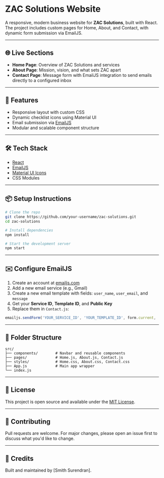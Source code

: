 # ZAC Solutions Website

A responsive, modern business website for **ZAC Solutions**, built with React. The project includes custom pages for Home, About, and Contact, with dynamic form submission via EmailJS.

---

## 🌐 Live Sections
- **Home Page**: Overview of ZAC Solutions and services
- **About Page**: Mission, vision, and what sets ZAC apart
- **Contact Page**: Message form with EmailJS integration to send emails directly to a configured inbox

---

## 🚀 Features
- Responsive layout with custom CSS
- Dynamic checklist icons using Material UI
- Email submission via [EmailJS](https://www.emailjs.com)
- Modular and scalable component structure

---

## 🛠 Tech Stack
- [React](https://reactjs.org/)
- [EmailJS](https://www.emailjs.com/)
- [Material UI Icons](https://mui.com/components/material-icons/)
- CSS Modules

---

## 📦 Setup Instructions

```bash
# Clone the repo
git clone https://github.com/your-username/zac-solutions.git
cd zac-solutions

# Install dependencies
npm install

# Start the development server
npm start
```

---

## ✉️ Configure EmailJS
1. Create an account at [emailjs.com](https://www.emailjs.com)
2. Add a new email service (e.g., Gmail)
3. Create a new email template with fields: `user_name`, `user_email`, and `message`
4. Get your **Service ID**, **Template ID**, and **Public Key**
5. Replace them in `Contact.js`:

```js
emailjs.sendForm('YOUR_SERVICE_ID', 'YOUR_TEMPLATE_ID', form.current, 'YOUR_PUBLIC_KEY')
```

---

## 📁 Folder Structure
```
src/
├── components/        # Navbar and reusable components
├── pages/             # Home.js, About.js, Contact.js
├── styles/            # Home.css, About.css, Contact.css
├── App.js             # Main app wrapper
└── index.js
```

---

## 📄 License
This project is open source and available under the [MIT License](LICENSE).

---

## 🤝 Contributing
Pull requests are welcome. For major changes, please open an issue first to discuss what you'd like to change.

---

## 🙌 Credits
Built and maintained by [Smith Surendran].
